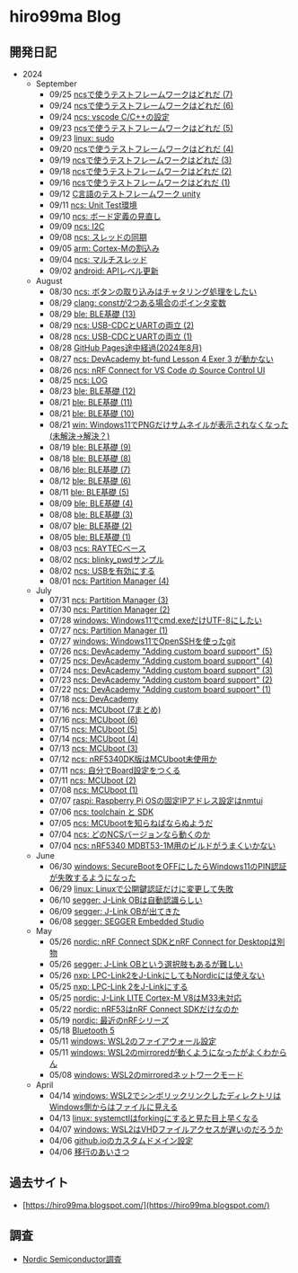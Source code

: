 # hiro99ma Blog

## 開発日記

* 2024
  * September
    * 09/25 [ncsで使うテストフレームワークはどれだ (7)](2024/09/20240925-test.md)
    * 09/24 [ncsで使うテストフレームワークはどれだ (6)](2024/09/20240924-test.md)
    * 09/24 [ncs: vscode C/C++の設定](2024/09/20240924-ncs.md)
    * 09/23 [ncsで使うテストフレームワークはどれだ (5)](2024/09/20240923-test.md)
    * 09/23 [linux: sudo](2024/09/20240923-linux.md)
    * 09/20 [ncsで使うテストフレームワークはどれだ (4)](2024/09/20240920-test.md)
    * 09/19 [ncsで使うテストフレームワークはどれだ (3)](2024/09/20240919-test.md)
    * 09/18 [ncsで使うテストフレームワークはどれだ (2)](2024/09/20240918-test.md)
    * 09/16 [ncsで使うテストフレームワークはどれだ (1)](2024/09/20240916-test.md)
    * 09/12 [C言語のテストフレームワーク unity](2024/09/20240912-test.md)
    * 09/11 [ncs: Unit Test環境](2024/09/20240911-test.md)
    * 09/10 [ncs: ボード定義の見直し](2024/09/20240910-ncs.md)
    * 09/09 [ncs: I2C](2024/09/20240909-ncs.md)
    * 09/08 [ncs: スレッドの同期](2024/09/20240907-ncs.md)
    * 09/05 [arm: Cortex-Mの割込み](2024/09/20240905-arm.md)
    * 09/04 [ncs: マルチスレッド](2024/09/20240904-ncs.md)
    * 09/02 [android: APIレベル更新](2024/09/20240902-and.md)
  * August
    * 08/30 [ncs: ボタンの取り込みはチャタリング処理をしたい](2024/08/20240830-ncs.md)
    * 08/29 [clang: constが2つある場合のポインタ変数](2024/08/20240829-c.md)
    * 08/29 [ble: BLE基礎 (13)](2024/08/20240829-ble.md)
    * 08/29 [ncs: USB-CDCとUARTの両立 (2)](2024/08/20240829-ncs.md)
    * 08/28 [ncs: USB-CDCとUARTの両立 (1)](2024/08/20240828-ncs.md)
    * 08/28 [GitHub Pages途中経過(2024年8月)](2024/08/20240828-ghp.md)
    * 08/27 [ncs: DevAcademy bt-fund Lesson 4 Exer 3 が動かない](2024/08/20240827-ncs.md)
    * 08/26 [ncs: nRF Connect for VS Code の Source Control UI](2024/08/20240826-ncs.md)
    * 08/25 [ncs: LOG](2024/08/20240825-ncs.md)
    * 08/23 [ble: BLE基礎 (12)](2024/08/20240822-ble.md)
    * 08/21 [ble: BLE基礎 (11)](2024/08/20240821-ble.md)
    * 08/21 [ble: BLE基礎 (10)](2024/08/20240820-ble.md)
    * 08/21 [win: Windows11でPNGだけサムネイルが表示されなくなった(未解決→解決？)](2024/08/20240821-win.md)
    * 08/19 [ble: BLE基礎 (9)](2024/08/20240819-ble.md)
    * 08/18 [ble: BLE基礎 (8)](2024/08/20240818-ble.md)
    * 08/16 [ble: BLE基礎 (7)](2024/08/20240816-ble.md)
    * 08/12 [ble: BLE基礎 (6)](2024/08/20240812-ble.md)
    * 08/11 [ble: BLE基礎 (5)](2024/08/20240811-ble.md)
    * 08/09 [ble: BLE基礎 (4)](2024/08/20240809-ble.md)
    * 08/08 [ble: BLE基礎 (3)](2024/08/20240808-ble.md)
    * 08/07 [ble: BLE基礎 (2)](2024/08/20240807-ble.md)
    * 08/05 [ble: BLE基礎 (1)](2024/08/20240805-ble.md)
    * 08/03 [ncs: RAYTECベース](2024/08/20240803-ncs.md)
    * 08/02 [ncs: blinky_pwdサンプル](2024/08/20240802-pwm.md)
    * 08/02 [ncs: USBを有効にする](2024/08/20240802-ncs.md)
    * 08/01 [ncs: Partition Manager (4)](2024/08/20240801-ncs.md)
  * July
    * 07/31 [ncs: Partition Manager (3)](2024/07/20240731-ncs.md)
    * 07/30 [ncs: Partition Manager (2)](2024/07/20240730-ncs.md)
    * 07/28 [windows: Windows11でcmd.exeだけUTF-8にしたい](2024/07/20240728-utf.md)
    * 07/27 [ncs: Partition Manager (1)](2024/07/20240727-ncs.md)
    * 07/27 [windows: Windows11でOpenSSHを使ったgit](2024/07/20240727-ssh.md)
    * 07/26 [ncs: DevAcademy "Adding custom board support" (5)](2024/07/20240726-da.md)
    * 07/25 [ncs: DevAcademy "Adding custom board support" (4)](2024/07/20240725-da.md)
    * 07/24 [ncs: DevAcademy "Adding custom board support" (3)](2024/07/20240724-da.md)
    * 07/23 [ncs: DevAcademy "Adding custom board support" (2)](2024/07/20240723-da.md)
    * 07/22 [ncs: DevAcademy "Adding custom board support" (1)](2024/07/20240722-da.md)
    * 07/18 [ncs: DevAcademy](2024/07/20240718-da.md)
    * 07/16 [ncs: MCUboot (7まとめ)](2024/07/20240716-boot2.md)
    * 07/16 [ncs: MCUboot (6)](2024/07/20240716-boot.md)
    * 07/15 [ncs: MCUboot (5)](2024/07/20240715-boot.md)
    * 07/14 [ncs: MCUboot (4)](2024/07/20240714-boot.md)
    * 07/13 [ncs: MCUboot (3)](2024/07/20240713-boot.md)
    * 07/12 [ncs: nRF5340DK版はMCUboot未使用か](2024/07/20240712-53dk.md)
    * 07/11 [ncs: 自分でBoard設定をつくる](2024/07/20240711-dts.md)
    * 07/11 [ncs: MCUboot (2)](2024/07/20240711-boot.md)
    * 07/08 [ncs: MCUboot (1)](2024/07/20240708-boot.md)
    * 07/07 [raspi: Raspberry Pi OSの固定IPアドレス設定はnmtui](2024/07/20240707-raspi.md)
    * 07/06 [ncs: toolchain と SDK](2024/07/20240706-ncs.md)
    * 07/05 [ncs: MCUbootを知らねばならぬようだ](2024/07/20240705-boot.md)
    * 07/04 [ncs: どのNCSバージョンなら動くのか](2024/07/20240704-ncs.md)
    * 07/04 [ncs: nRF5340 MDBT53-1M用のビルドがうまくいかない](2024/07/20240704-mdbt.md)
  * June
    * 06/30 [windows: SecureBootをOFFにしたらWindows11のPIN認証が失敗するようになった](2024/06/20240630-pin.md)
    * 06/29 [linux: Linuxで公開鍵認証だけに変更して失敗](2024/06/20240629-pi.md)
    * 06/10 [segger: J-Link OBは自動認識らしい](2024/06/09/20240610-jlink.md)
    * 06/09 [segger: J-Link OBが出てきた](2024/06/09/20240609-jlink.md)
    * 06/08 [segger: SEGGER Embedded Studio](2024/06/20240608-ses.md)
  * May
    * 05/26 [nordic: nRF Connect SDKとnRF Connect for Desktopは別物](2024/05/20240526-sdk.md)
    * 05/26 [segger: J-Link OBという選択肢もあるが難しい](2024/05/20240526-nrf53dk.md)
    * 05/26 [nxp: LPC-Link2をJ-LinkにしてもNordicには使えない](2024/05/20240526-lpclink2.md)
    * 05/25 [nxp: LPC-Link 2をJ-Linkにする](2024/05/20240525-lpclink2.md)
    * 05/25 [nordic: J-Link LITE Cortex-M V8はM33未対応](2024/05/20240525-nrfconn.md)
    * 05/22 [nordic: nRF53はnRF Connect SDKだけなのか](2024/05/20240522-nrfconn.md)
    * 05/19 [nordic: 最近のnRFシリーズ](2024/05/20240519-nordic.md)
    * 05/18 [Bluetooth 5](2024/05/20240518-bl5.md)
    * 05/11 [windows: WSL2のファイアウォール設定](2024/05/20240511-wsl2-firewall.md)
    * 05/11 [windows: WSL2のmirroredが動くようになったがよくわからん](2024/05/20240511-wsl2.md)
    * 05/08 [windows: WSL2のmirroredネットワークモード](2024/05/20240508-wsl2.md)
  * April
    * 04/14 [windows: WSL2でシンボリックリンクしたディレクトリはWindows側からはファイルに見える](2024/04/20240414-wsl.md)
    * 04/13 [linux: systemctlはforkingにすると見た目上早くなる](2024/04/20240413-systemd.md)
    * 04/07 [windows: WSL2はVHDファイルアクセスが遅いのだろうか](2024/04/20240407-wsl.md)
    * 04/06 [github.ioのカスタムドメイン設定](2024/04/20240406-githubio.md)
    * 04/06 [移行のあいさつ](2024/04/20240406-greeting.md)

## 過去サイト

* [https://hiro99ma.blogspot.com/](https://hiro99ma.blogspot.com/)

## 調査

* [Nordic Semiconductor調査](nrf/index.md)
